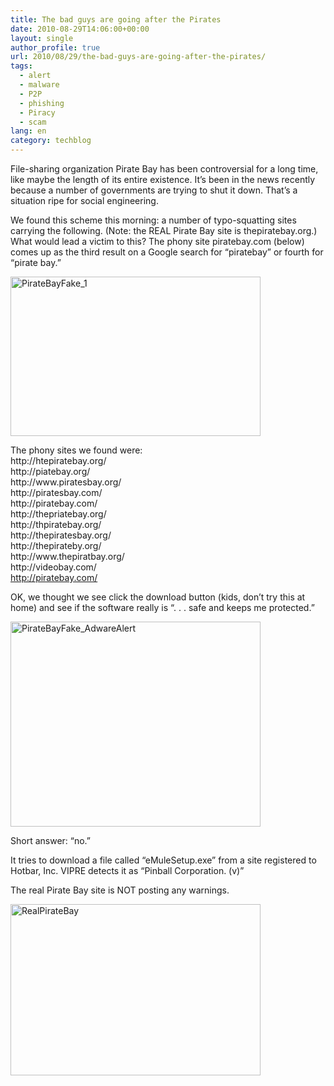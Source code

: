 ```yaml
---
title: The bad guys are going after the Pirates
date: 2010-08-29T14:06:00+00:00
layout: single
author_profile: true
url: 2010/08/29/the-bad-guys-are-going-after-the-pirates/
tags:
  - alert
  - malware
  - P2P
  - phishing
  - Piracy
  - scam
lang: en
category: techblog
---
```

<div dir="ltr" trbidi="on">
  File-sharing organization Pirate Bay has been controversial for a long time, like maybe the length of its entire existence. It’s been in the news recently because a number of governments are trying to shut it down. That’s a situation ripe for social engineering.</p> 
  
  <p>
    We found this scheme this morning: a number of typo-squatting sites carrying the following. (Note: the REAL Pirate Bay site is thepiratebay.org.) What would lead a victim to this? The phony site piratebay.com (below) comes up as the third result on a Google search for “piratebay” or fourth for “pirate bay.&#8221;
  </p>
  
  <p>
    <a href="http://lh3.ggpht.com/_vaUVXcmC3OI/THph7cULLaI/AAAAAAAACaY/guK3zRvwwtA/s1600-h/PirateBayFake_1%5B3%5D.png"><img alt="PirateBayFake_1" border="0" height="255" src="http://lh4.ggpht.com/_vaUVXcmC3OI/THpiBzzOxuI/AAAAAAAACac/9so2HalugUg/PirateBayFake_1_thumb%5B1%5D.png?imgmax=800" title="PirateBayFake_1" width="400" /></a>
  </p>
  
  <p>
    The phony sites we found were: <br />http://htepiratebay.org/ <br />http://piatebay.org/ <br />http://www.piratesbay.org/ <br />http://piratesbay.com/ <br />http://piratebay.com/ <br />http://thepriatebay.org/ <br />http://thpiratebay.org/ <br />http://thepiratesbay.org/ <br />http://thepirateby.org/ <br />http://www.thepiratbay.org/ <br />http://videobay.com/ <br /><a href="http://piratebay.com/">http://piratebay.com/</a>
  </p>
  
  <p>
    OK, we thought we see click the download button (kids, don’t try this at home) and see if the software really is “. . . safe and keeps me protected.”
  </p>
  
  <p>
    <a href="http://lh3.ggpht.com/_vaUVXcmC3OI/THpiFIIEccI/AAAAAAAACag/nB7XigS1zmk/s1600-h/PirateBayFake_AdwareAlert%5B4%5D.png"><img alt="PirateBayFake_AdwareAlert" border="0" height="328" src="http://lh6.ggpht.com/_vaUVXcmC3OI/THpiJNIvF_I/AAAAAAAACak/Ho_OknJAZ1E/PirateBayFake_AdwareAlert_thumb%5B2%5D.png?imgmax=800" title="PirateBayFake_AdwareAlert" width="400" /></a>
  </p>
  
  <p>
    Short answer: “no.”
  </p>
  
  <p>
    It tries to download a file called “eMuleSetup.exe” from a site registered to Hotbar, Inc. VIPRE detects it as “Pinball Corporation. (v)”
  </p>
  
  <p>
    The real Pirate Bay site is NOT posting any warnings.
  </p>
  
  <p>
    <a href="http://lh3.ggpht.com/_vaUVXcmC3OI/THpiPMoEbXI/AAAAAAAACao/ZMFWQwAjCio/s1600-h/RealPirateBay%5B3%5D.png"><img alt="RealPirateBay" border="0" height="274" src="http://lh4.ggpht.com/_vaUVXcmC3OI/THpiVHn1ZxI/AAAAAAAACas/ZVsY6J8SUBc/RealPirateBay_thumb%5B1%5D.png?imgmax=800" title="RealPirateBay" width="400" /></a> </div>